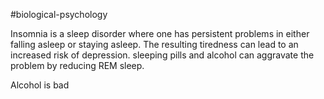 #biological-psychology 

Insomnia is a sleep disorder where one has persistent problems in either falling asleep or staying asleep. The resulting tiredness can lead to an increased risk of depression. sleeping pills and alcohol can aggravate the problem by reducing REM sleep.

Alcohol is bad